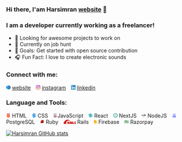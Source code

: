 ### Hi there, I'am Harsimran [website] 👋

### I am a developer currently working as a freelancer!

- 🗼 Looking for awesome projects to work on
- 💼 Currently on job hunt
- 🥅 Goals: Get started with open source contribution
- 🎧 Fun Fact: I love to create electronic sounds

### Connect with me:

<img  src='www.svg' height='12px'/> [website] <span style='margin-right:10px'> </span>
<img  src='instagram.svg' height='12px'/> [instagram]
<span style='margin-right:10px'> </span>
<img  src='linkedin.svg' height='12px'/> [linkedin]

### Language and Tools:

<img  src='html.svg' height='12px'/> HTML <span style='margin-right:10px'> </span>
<img  src='css.svg' height='12px'/> CSS
<span style='margin-right:10px'> </span>
<img  src='javascript.svg' height='12px'/>JavaScript
<span style='margin-right:10px'> </span>
<img  src='structure.svg' height='12px'/> React
<span style='margin-right:10px'> </span>
<img  src='next.svg' height='12px'/> NextJS
<span style='margin-right:10px'> </span>
<img  src='nodejs.svg' height='12px'/> NodeJS
<span style='margin-right:10px'> </span>
<img  src='sql.png' height='12px'/> PostgreSQL
<span style='margin-right:10px'> </span>
<img  src='ruby.svg' height='12px'/> Ruby
<span style='margin-right:10px'> </span>
<img  src='rails.svg' height='12px'/> Rails
<span style='margin-right:10px'> </span>
<img  src='firebase.svg' height='12px'/> Firebase
<span style='margin-right:10px'> </span>
<img  src='razorpay.svg' height='12px'/> Razorpay
<span style='margin-right:10px'> </span>

[![Harsimran GitHub stats](https://github-readme-stats.vercel.app/api?username=HarsimranBarki&show_icons=true&theme=gruvbox)](https://github.com/anuraghazra/github-readme-stats)

[instagram]: https://www.instagram.com/harsimransinghb
[website]: https://www.harsimran.dev
[linkedin]: https://www.linkedin.com/in/harsimran-singh-05384a175
